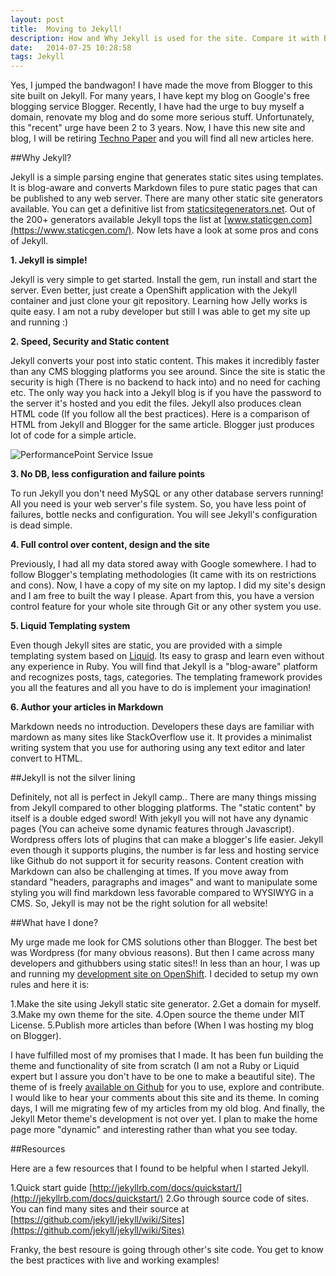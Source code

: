 ```yaml
---
layout: post
title:  Moving to Jekyll!
description: How and Why Jekyll is used for the site. Compare it with Blogger / Wordpress and its Pros and Cons
date:   2014-07-25 10:28:58
tags: Jekyll
---
```


 Yes, I jumped the bandwagon! I have made the move from Blogger to this site built on Jekyll. For many years, I have kept my blog on Google's free blogging service Blogger.
 Recently, I have had the urge to buy myself a domain, renovate my blog and do some more serious stuff. Unfortunately, this "recent" urge have been 2 to 3 years. Now, I have this new site and blog, I will be retiring [Techno Paper](http://technopaper.blogspot.com) and you will find all new articles here.

##Why Jekyll?

 Jekyll is a simple parsing engine that generates static sites using templates. It is blog-aware and converts Markdown files to pure static pages that can be published to any web server. There are many other static site generators available. You can get a definitive list from [staticsitegenerators.net](http://staticsitegenerators.net/).
 Out of the 200+ generators available Jekyll tops the list at [www.staticgen.com](https://www.staticgen.com/). Now lets have a look at some pros and cons of Jekyll.

 **1. Jekyll is simple!**

  Jekyll is very simple to get started. Install the gem, run install and start the server. Even better, just create a OpenShift application with the Jekyll container and just clone your git repository. Learning how Jelly works is quite easy. I am not a ruby developer but still I was able to get my site up and running :)

 **2. Speed, Security and Static content**

  Jekyll converts your post into static content. This makes it incredibly faster than any CMS blogging platforms you see around. Since the site is static the security is high (There is no backend to hack into) and no need for caching etc. The only way you hack into a Jekyll blog is if you have the password to the server it's hosted and you edit the files.
  Jekyll also produces clean HTML code (If you follow all the best practices). Here is a comparison of HTML from Jekyll and Blogger for the same article. Blogger just produces lot of code for a simple article.

  <img class="img-responsive image-center thumbnail" src="{{site.url}}/img/jekyll/code-compare.png" alt="PerformancePoint Service Issue" />

 **3. No DB, less configuration and failure points**

  To run Jekyll you don't need MySQL or any other database servers running! All you need is your web server's file system. So, you have less point of failures, bottle necks and configuration. You will see Jekyll's configuration is dead simple.

 **4. Full control over content, design and the site**

   Previously, I had all my data stored away with Google somewhere. I had to follow Blogger's templating methodologies (It came with its on restrictions and cons). Now, I have a copy of my site on my laptop. I did my site's design and I am free to built the way I please.
   Apart from this, you have a version control feature for your whole site through Git or any other system you use.

  **5. Liquid Templating system**

  Even though Jekyll sites are static, you are provided with a simple templating system based on [Liquid](http://liquidmarkup.org/). Its easy to grasp and learn even without any experience in Ruby.
  You will find that Jekyll is a "blog-aware" platform and recognizes posts, tags, categories. The templating framework provides you all the features and all you have to do is implement your imagination!

 **6. Author your articles in Markdown**

  Markdown needs no introduction. Developers these days are familiar with mardown as many sites like StackOverflow use it. It provides a minimalist writing system that you use for authoring using any text editor and later convert to HTML.

##Jekyll is not the silver lining

Definitely, not all is perfect in Jekyll camp.. There are many things missing from Jekyll compared to other blogging platforms. The "static content" by itself is a double edged sword! With jekyll you will not have any dynamic pages (You can acheive some dynamic features through Javascript).
Wordpress offers lots of plugins that can make a blogger's life easier. Jekyll even though it supports plugins, the number is far less and hosting service like Github do not support it for security reasons.
Content creation with Markdown can also be challenging at times. If you move away from standard "headers, paragraphs and images" and want to manipulate some styling you will find markdown less favorable compared to WYSIWYG in a CMS.
So, Jekyll is may not be the right solution for all website!

##What have I done?

My urge made me look for CMS solutions other than Blogger. The best bet was Wordpress (for many obvious reasons). But then I came across many developers and githubbers using static sites!! In less than an hour, I was up and running my [development site on OpenShift](http://blog-olakara.rhcloud.com).
I decided to setup my own rules and here it is:

1.Make the site using Jekyll static site generator.
2.Get a domain for myself.
3.Make my own theme for the site.
4.Open source the theme under MIT License.
5.Publish more articles than before (When I was hosting my blog on Blogger).

I have fulfilled most of my promises that I made. It has been fun building the theme and functionality of site from scratch (I am not a Ruby or Liquid expert but I assure you don't have to be one to make a beautiful site).
The theme of is freely [available on Github](https://github.com/olakara/JekyllMetro) for you to use, explore and contribute. I would like to hear your comments about this site and its theme. In coming days, I will me migrating few of my articles from my old blog.
And finally, the Jekyll Metor theme's development is not over yet. I plan to make the home page more "dynamic" and interesting rather than what you see today.

##Resources

Here are a few resources that I found to be helpful when I started Jekyll.

1.Quick start guide [http://jekyllrb.com/docs/quickstart/](http://jekyllrb.com/docs/quickstart/)
2.Go through source code of sites. You can find many sites and their source at [https://github.com/jekyll/jekyll/wiki/Sites](https://github.com/jekyll/jekyll/wiki/Sites)

Franky, the best resoure is going through other's site code. You get to know the best practices with live and working examples!
